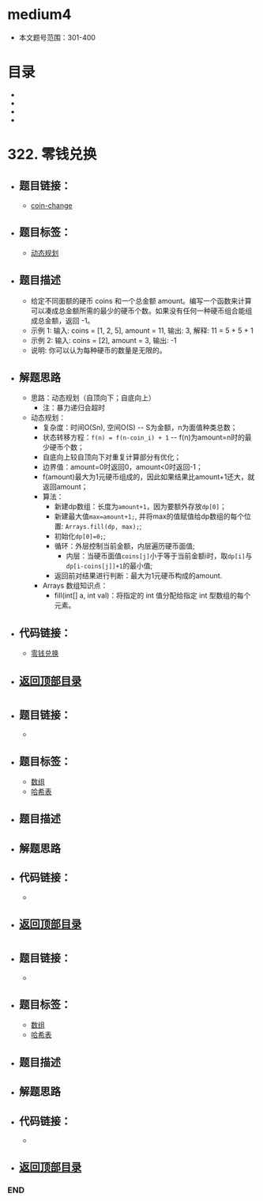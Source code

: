 # medium4
- 本文题号范围：301-400


# 目录
<!-- GFM-TOC -->
* []()
* []()
* []()
* []()
<!-- GFM-TOC -->



# 322. 零钱兑换
- ## 题目链接：
  - [coin-change](https://leetcode-cn.com/problems/coin-change/)

- ## 题目标签：
  - [动态规划](https://github.com/anliux/PracticePool/blob/master/LeetCode/docs/Dynamic%20Programming.md)
  
- ## 题目描述
  - 给定不同面额的硬币 coins 和一个总金额 amount。编写一个函数来计算可以凑成总金额所需的最少的硬币个数。如果没有任何一种硬币组合能组成总金额，返回 -1。
  - 示例 1: 输入: coins = [1, 2, 5], amount = 11, 输出: 3, 解释: 11 = 5 + 5 + 1
  - 示例 2: 输入: coins = [2], amount = 3, 输出: -1
  - 说明: 你可以认为每种硬币的数量是无限的。

- ## 解题思路
  - 思路：动态规划（自顶向下；自底向上）
    - 注：暴力递归会超时
  - 动态规划：
    - 复杂度：时间O(Sn), 空间O(S) -- S为金额，n为面值种类总数；
    - 状态转移方程：`f(n) = f(n-coin_i) + 1` -- f(n)为amount=n时的最少硬币个数；
    - 自底向上较自顶向下对重复计算部分有优化；
    - 边界值：amount=0时返回0，amount<0时返回-1；
    - f(amount)最大为1元硬币组成的，因此如果结果比amount+1还大，就返回amount；
    - 算法：
      - 新建dp数组：长度为`amount+1`，因为要额外存放`dp[0]`；
      - 新建最大值`max=amount+1;`, 并将max的值赋值给dp数组的每个位置: `Arrays.fill(dp, max);`;
      - 初始化`dp[0]=0;`;
      - 循环：外层控制当前金额，内层遍历硬币面值;
        - 内层：当硬币面值`coins[j]`小于等于当前金额i时，取`dp[i]`与`dp[i-coins[j]]+1`的最小值;
      - 返回前对结果进行判断：最大为1元硬币构成的amount.
    - Arrays 数组知识点：
      - fill(int[] a, int val)：将指定的 int 值分配给指定 int 型数组的每个元素。
      
- ## 代码链接：
  - [零钱兑换](https://github.com/anliux/PracticePool/blob/master/LeetCode/src/0332-coin-change.java)

<!-- GFM-TOC -->
* ## [返回顶部目录](#目录)
<!-- GFM-TOC -->







# 
- ## 题目链接：
  - []()

- ## 题目标签：
  - [数组](https://github.com/anliux/PracticePool/blob/master/LeetCode/docs/Array.md)
  - [哈希表](https://github.com/anliux/PracticePool/blob/master/LeetCode/docs/Hash%20Table.md)
  
- ## 题目描述
 

- ## 解题思路


- ## 代码链接：
  - []()

<!-- GFM-TOC -->
* ## [返回顶部目录](#目录)
<!-- GFM-TOC -->




# 
- ## 题目链接：
  - []()

- ## 题目标签：
  - [数组](https://github.com/anliux/PracticePool/blob/master/LeetCode/docs/Array.md)
  - [哈希表](https://github.com/anliux/PracticePool/blob/master/LeetCode/docs/Hash%20Table.md)
  
- ## 题目描述
 

- ## 解题思路


- ## 代码链接：
  - []()

<!-- GFM-TOC -->
* ## [返回顶部目录](#目录)
<!-- GFM-TOC -->


### END
